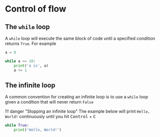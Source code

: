 # Control of flow

## The `while` loop

A `while` loop will execute the same block of code until a specified 
condition returns `True`. For example

```python
a = 0

while a <= 10:
    print('a is', a)
    a += 1
```

## The infinite loop

A common convention for creating an infinite loop is to use a `while` loop 
given a condition that will never return `False`

!!! danger "Stopping an infinite loop"
    The example below will print `Hello, World!` continuously until 
    you hit <kbd>Control</kbd> + <kbd>C</kbd>

```python
while True:
    print('Hello, World!')
```

